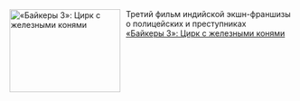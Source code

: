 <!--2025-03-29 10:15:18-->
<div class="yb">
  <div class="rss smaller1 kino_kino"><a href="https://www.kino-teatr.ru/kino/art/tv/3315/" title="«Байкеры 3»: Цирк с железными конями"><img src="https://www.kino-teatr.ru/art/5/1/3315/poster.jpg" width="196" height="147" align="left" hspace="5" style="margin: 0px 10px 0px 5px" alt="«Байкеры 3»: Цирк с железными конями"/></a>Третий фильм индийской экшн-франшизы о полицейских и преступниках <br><a class="light" href="https://www.kino-teatr.ru/kino/art/tv/3315/">«Байкеры 3»: Цирк с железными конями</a></div>
</div>
